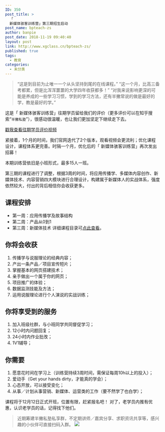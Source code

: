 ```yaml
---
ID: 350
post_title: >
  「
  新媒体骇客训练营」第三期招生启动
post_name: bpteach-zs
author: banpie
post_date: 2018-11-19 09:40:40
layout: post
link: http://www.xgclass.cn/bpteach-zs/
published: true
tags:
  - 教育
categories:
  - 未分类
---
```

> “这是到目前为止唯一一个从头坚持到尾的在线课程。” “这一个月，比高三备考都累，但是比浑浑噩噩的大学四年收获都多！” “对我来说影响更深的可能是养成的一些学习习惯，学到的学习方法，还有半撇常说的做是最好的学，教是最好的学。”

这是「 新媒体骇客训练营」往期学员留给我们的评价（更多评价可以在知乎搜索“`半撇私塾`”），很感动很温暖，也让我们更加坚定下继续走下去。

[戳我查看往期学员评价视频][1]

紧接着，1个月的时间，我们官网迭代了2个版本，观看视频会更流利；优化课程设计，课程体系更完善。时隔一个月，优化后的「 新媒体骇客训练营」再次发出招募！

本期训练营依旧是小班形式，最多15人一班。

第三期的课程进行了调整，根据3周的时间，将应用传播学、多媒体内容创作、新媒体技术、内容营销四大模块进行合理设计，构建属于新媒体人的实战体系，强度依然较大，付出的背后相信你会收获更多。

## 课程安排

*   第一周：应用传播学及故事结构
*   第二周：产品从0到1
*   第三周：新媒体技术 详细课程目录可[点此查看][2]。

## 你将会收获

1.  传播学与说服理论的经典内容；
2.  产出一条产品／项目宣传短片；
3.  掌握基本的网页搭建技术；
4.  亲手做出一个属于你的网页；
5.  项目推广的体验；
6.  数据监测技能及方法；
7.  运用说服理论进行个人演说的实战训练；

## 你将享受到的服务

1.  加入班级社群，与小班同学共同督促学习；
2.  12小时内问题回复；
3.  24小时内作业批改；
4.  1V1辅导；

## 你需要

1.  愿意花时间在学习上（训练营持续3周时间，需保证每周10h以上的投入）；
2.  爱动手（Get your hands dirty，才能真的学会）；
3.  心态开放，可以接受变化；
4.  从事／计划从事营销、新媒体、运营类的工作（要不然学了也白学）；

课程将于12月12日正式开班，位置有限，赶紧报名吧！ 对了，老学员内推有优惠，认识老学员的话，记得找下他们。

> 近期筹建半撇私塾私享群，不定期讲师／嘉宾分享、求职资讯共享等，感兴趣的小伙伴可直接扫码入群。 ![][3]

 [1]: https://v.qq.com/x/page/x0351hru5gc.html
 [2]: http://learn.bpteach.com/course/17?previewAs=guest
 [3]: http://obfe8r4sl.bkt.clouddn.com/WechatIMG12.jpeg
